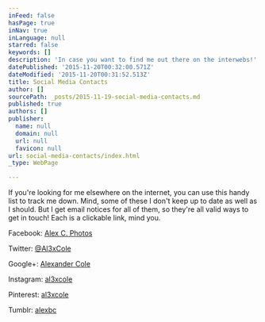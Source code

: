 ```yaml
---
inFeed: false
hasPage: true
inNav: true
inLanguage: null
starred: false
keywords: []
description: 'In case you want to find me out there on the interwebs!'
datePublished: '2015-11-20T00:32:00.571Z'
dateModified: '2015-11-20T00:31:52.513Z'
title: Social Media Contacts
author: []
sourcePath: _posts/2015-11-19-social-media-contacts.md
published: true
authors: []
publisher:
  name: null
  domain: null
  url: null
  favicon: null
url: social-media-contacts/index.html
_type: WebPage

---
```

If you're looking for me elsewhere on the internet, you can use this handy list to track me down. Mind, some of these I don't keep up to date as well as I should. But I get email notices for all of them, so they're all valid ways to get in touch! Each is a clickable link, mind you. 

Facebook: [Alex C. Photos ][0]

Twitter: [@Al3xCole ][1]

Google+: [Alexander Cole ][2]

Instagram: [al3xcole][3]

Pinterest: [al3xcole][4]

Tumblr: [alexbc][5]

[0]: https://www.facebook.com/AlexCPhotos/
[1]: https://twitter.com/Al3xCole
[2]: https://plus.google.com/u/0/+AlexanderCole88/posts
[3]: https://www.instagram.com/al3xcole/
[4]: https://www.pinterest.com/al3xcole/
[5]: http://alexbc.tumblr.com/
